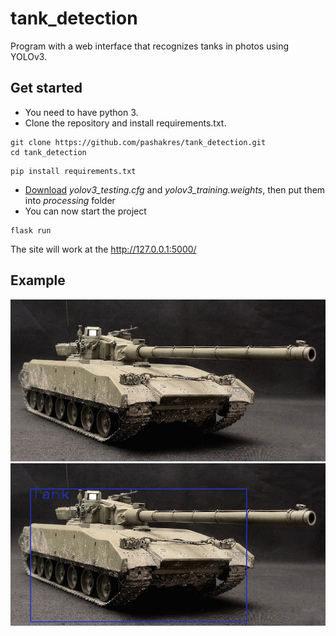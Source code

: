 # tank_detection

Program with a web interface that recognizes tanks in photos using YOLOv3.

## Get started

- You need to have python 3.<br/>
- Clone the repository and install requirements.txt.
```
git clone https://github.com/pashakres/tank_detection.git
cd tank_detection
```
```
pip install requirements.txt 
```

- [Download](https://www.dropbox.com/sh/0zz45qfi8l8ie3q/AAC8IbQXjFV6ZiyFA7vH36tma?dl=0) *yolov3_testing.cfg* and *yolov3_training.weights*, 
then put them into *processing* folder
- You can now start the project
```
flask run
```
The site will work at the http://127.0.0.1:5000/

## Example
<img src="static/images/tank.jpg" alt="Tank photo before detection">
<img src="static/images/tank_detected.jpg" alt="Tank photo after detection">